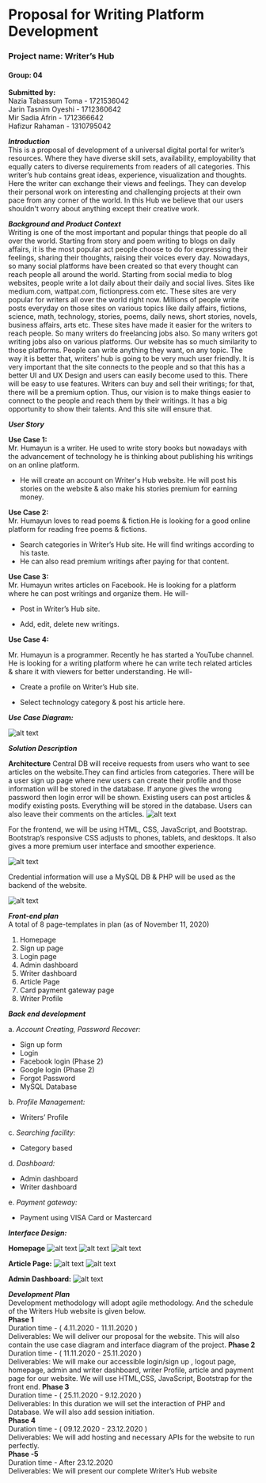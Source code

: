 # Proposal for Writing Platform Development
### Project name: Writer’s Hub 
#### Group: 04

**Submitted by:**\
Nazia Tabassum Toma - 1721536042\
Jarin Tasnim Oyeshi - 1712360642\
Mir Sadia Afrin - 1712366642\
Hafizur Rahaman - 1310795042

***Introduction***\
This is a proposal of development of a universal digital portal for writer’s resources. Where they have diverse skill sets, availability, employability that equally caters to diverse requirements from readers of all categories. This writer’s hub contains great ideas, experience, visualization and thoughts. Here the writer can exchange their views and feelings. They can develop their personal work on interesting and challenging projects at their own pace from any corner of the world. In this Hub we believe that our users shouldn't worry about anything except their creative work.

***Background and Product Context***<br/>
Writing is one of the most important and popular things that people do all over the world. Starting from story and poem writing to blogs on daily affairs, it is the most popular act people choose to do for expressing their feelings, sharing their thoughts, raising their voices every day. Nowadays, so many social platforms have been created so that every thought can reach people all around the world.
Starting from social media to blog websites, people write a lot daily about their daily and social lives. Sites like medium.com, wattpat.com, fictionpress.com etc. These sites are very popular for writers all over the world right now. Millions of people write posts everyday on those sites on various topics like daily affairs, fictions, science, math, technology, stories, poems, daily news, short stories, novels, business affairs, arts etc. These sites have made it easier for the writers to reach people. So many writers do freelancing jobs also. So many writers got writing jobs also on various platforms.
Our website has so much similarity to those platforms. People can write anything they want, on any topic. The way it is better that, writers’ hub is going to be very much user friendly. It is very important that the site connects to the people and so that this has a better UI and UX Design and users can easily become used to this. There will be easy to use features. Writers can buy and sell their writings; for that, there will be a premium option.
Thus, our vision is to make things easier to connect to the people and reach them by their writings. It has a big opportunity to show their talents. And this site will ensure that.

***User Story***

**Use Case 1:**\
Mr. Humayun is a writer. He used to write story books but nowadays with the advancement of technology he is thinking about publishing his writings on an online platform.
- He will create an account on Writer's Hub website. He will post his stories on the website & also make his stories premium for earning money. 

**Use Case 2:**\
Mr. Humayun loves to read poems & fiction.He is looking for a good online platform for reading free poems & fictions. 

- Search categories in Writer’s Hub site. He will find writings according to his taste.
- He can also read premium writings after paying for that content.

**Use Case 3:**\
Mr. Humayun writes articles on Facebook. He is looking for a platform where he can post writings and organize them. He will-

- Post in Writer’s Hub site.

- Add, edit, delete new writings.

**Use Case 4:**

Mr. Humayun is a programmer. Recently he has started a YouTube channel. He is looking for a writing platform where he can write tech related articles & share it with viewers for better understanding. He will- 

- Create a profile on Writer’s Hub site.

- Select technology category & post his article here.

***Use Case Diagram:***


![alt text](https://raw.githubusercontent.com/NaziaToma/Writer_Hub-CSE482/main/Images/final.png)

***Solution Description***

**Architecture**
Central DB will receive requests from users who want to see articles on the website.They can find articles from categories. There will be a user sign up page where new users can create their profile and those information will be stored in the database. If anyone gives the wrong password then login error will be shown. Existing users can post articles & modify existing posts. Everything will be stored in the database. Users can also leave their comments on the articles. 
![alt text](https://raw.githubusercontent.com/NaziaToma/Writer_Hub-CSE482/main/Images/system%20architecture.jpg)

For the frontend, we will be using HTML, CSS, JavaScript, and Bootstrap. Bootstrap’s responsive CSS adjusts to phones, tablets, and desktops.  It also gives a more premium user interface and smoother experience.

![alt text](https://raw.githubusercontent.com/NaziaToma/Writer_Hub-CSE482/main/Images/logo1.jpg)

Credential information will use a MySQL DB & PHP will be used as the backend of the website.

![alt text](https://raw.githubusercontent.com/NaziaToma/Writer_Hub-CSE482/main/Images/logo2.jpg)

***Front-end plan***<br/>
A total of 8 page-templates in plan (as of November 11, 2020)
1. Homepage
2. Sign up page
3. Login page
4. Admin dashboard
5. Writer dashboard
6. Article Page
7. Card payment gateway page
8. Writer Profile 

***Back end development*** <br/>

a. *Account Creating, Password Recover:*
- Sign up form
- Login
- Facebook login (Phase 2)
- Google login (Phase 2)
- Forgot Password
- MySQL Database

b. *Profile Management:*
- Writers’ Profile

c. *Searching facility:*
- Category based
      
d. *Dashboard:*
- Admin dashboard
- Writer dashboard 

e. *Payment gateway:* 
- Payment using VISA Card or Mastercard

***Interface Design:***

**Homepage**
![alt text](https://raw.githubusercontent.com/NaziaToma/Writer_Hub-CSE482/main/Images/1.PNG)
![alt text](https://raw.githubusercontent.com/NaziaToma/Writer_Hub-CSE482/main/Images/2.PNG)
![alt text](https://raw.githubusercontent.com/NaziaToma/Writer_Hub-CSE482/main/Images/3.PNG)

**Article Page:**
![alt text](https://raw.githubusercontent.com/NaziaToma/Writer_Hub-CSE482/main/Images/4.PNG)
![alt text](https://raw.githubusercontent.com/NaziaToma/Writer_Hub-CSE482/main/Images/6.PNG)

**Admin Dashboard:**
![alt text](https://raw.githubusercontent.com/NaziaToma/Writer_Hub-CSE482/main/Images/5.PNG)

***Development Plan*** <br/>
Development methodology will adopt agile methodology. And the schedule of the Writers Hub website  is given below.   
**Phase 1**<br/>
Duration time - ( 4.11.2020 -  11.11.2020 )\
Deliverables: We will deliver our proposal for the website. This will also contain the use case diagram and interface diagram of the project.
**Phase 2**<br/>
Duration time - ( 11.11.2020 -  25.11.2020 )\
Deliverables:  We will make our accessible login/sign up , logout page, homepage, admin and writer dashboard, writer Profile, article and payment page for our website. We will use HTML,CSS, JavaScript, Bootstrap for the front end.
**Phase 3**<br/>
Duration time - ( 25.11.2020 -  9.12.2020 )\
Deliverables:  In this duration we will set the interaction of PHP and Database. We will also add session initiation.\
**Phase 4**<br/>
Duration time - ( 09.12.2020 -  23.12.2020 )\
Deliverables:  We will add hosting and necessary APIs  for the website to run perfectly.\
**Phase -5**<br/>
Duration time - After 23.12.2020\
Deliverables:  We will present our complete Writer’s Hub website










